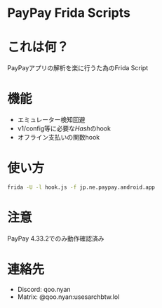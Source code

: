 # PayPay Frida Scripts

# これは何？

PayPayアプリの解析を楽に行うた為のFrida Script

# 機能

- エミュレーター検知回避
- v1/config等に必要な*Hash*のhook
- オフライン支払いの関数hook

# 使い方

```bash
frida -U -l hook.js -f jp.ne.paypay.android.app
```

# 注意

PayPay 4.33.2でのみ動作確認済み

# 連絡先

- Discord: qoo.nyan
- Matrix: @qoo.nyan:usesarchbtw.lol